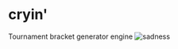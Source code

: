 # cryin'
Tournament bracket generator engine
![sadness](https://user-images.githubusercontent.com/41826375/82107691-9e810200-9764-11ea-881f-8ec6882d5788.jpg)
